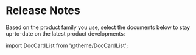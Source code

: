 # Release Notes

Based on the product family you use, select the documents below to stay up-to-date on the latest product developments:

import DocCardList from '@theme/DocCardList';

<DocCardList />
